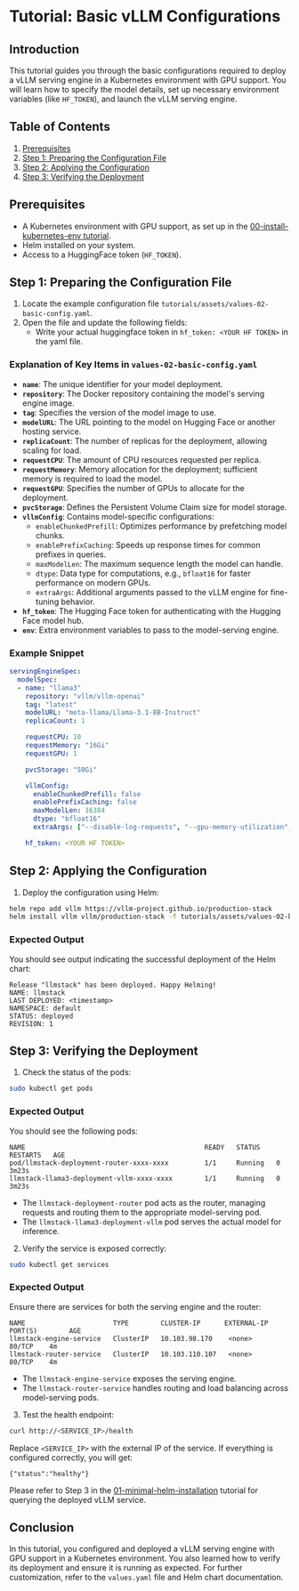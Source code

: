 # Tutorial: Basic vLLM Configurations

## Introduction
This tutorial guides you through the basic configurations required to deploy a vLLM serving engine in a Kubernetes environment with GPU support. You will learn how to specify the model details, set up necessary environment variables (like `HF_TOKEN`), and launch the vLLM serving engine.

## Table of Contents
1. [Prerequisites](#prerequisites)
2. [Step 1: Preparing the Configuration File](#step-1-preparing-the-configuration-file)
3. [Step 2: Applying the Configuration](#step-2-applying-the-configuration)
4. [Step 3: Verifying the Deployment](#step-3-verifying-the-deployment)

## Prerequisites
- A Kubernetes environment with GPU support, as set up in the [00-install-kubernetes-env tutorial](00-install-kubernetes-env.md).
- Helm installed on your system.
- Access to a HuggingFace token (`HF_TOKEN`).

## Step 1: Preparing the Configuration File

1. Locate the example configuration file `tutorials/assets/values-02-basic-config.yaml`.
2. Open the file and update the following fields:
    - Write your actual huggingface token in `hf_token: <YOUR HF TOKEN>` in the yaml file.

### Explanation of Key Items in `values-02-basic-config.yaml`

- **`name`**: The unique identifier for your model deployment.
- **`repository`**: The Docker repository containing the model's serving engine image.
- **`tag`**: Specifies the version of the model image to use.
- **`modelURL`**: The URL pointing to the model on Hugging Face or another hosting service.
- **`replicaCount`**: The number of replicas for the deployment, allowing scaling for load.
- **`requestCPU`**: The amount of CPU resources requested per replica.
- **`requestMemory`**: Memory allocation for the deployment; sufficient memory is required to load the model.
- **`requestGPU`**: Specifies the number of GPUs to allocate for the deployment.
- **`pvcStorage`**: Defines the Persistent Volume Claim size for model storage.
- **`vllmConfig`**: Contains model-specific configurations:
  - `enableChunkedPrefill`: Optimizes performance by prefetching model chunks.
  - `enablePrefixCaching`: Speeds up response times for common prefixes in queries.
  - `maxModelLen`: The maximum sequence length the model can handle.
  - `dtype`: Data type for computations, e.g., `bfloat16` for faster performance on modern GPUs.
  - `extraArgs`: Additional arguments passed to the vLLM engine for fine-tuning behavior.
- **`hf_token`**: The Hugging Face token for authenticating with the Hugging Face model hub.
- **`env`**: Extra environment variables to pass to the model-serving engine.

### Example Snippet
```yaml
servingEngineSpec:
  modelSpec:
  - name: "llama3"
    repository: "vllm/vllm-openai"
    tag: "latest"
    modelURL: "meta-llama/Llama-3.1-8B-Instruct"
    replicaCount: 1

    requestCPU: 10
    requestMemory: "16Gi"
    requestGPU: 1

    pvcStorage: "50Gi"

    vllmConfig:
      enableChunkedPrefill: false
      enablePrefixCaching: false
      maxModelLen: 16384
      dtype: "bfloat16"
      extraArgs: ["--disable-log-requests", "--gpu-memory-utilization", "0.8"]

    hf_token: <YOUR HF TOKEN>
```

## Step 2: Applying the Configuration

1. Deploy the configuration using Helm:

```bash
helm repo add vllm https://vllm-project.github.io/production-stack
helm install vllm vllm/production-stack -f tutorials/assets/values-02-basic-config.yaml
```

### Expected Output
You should see output indicating the successful deployment of the Helm chart:

```plaintext
Release "llmstack" has been deployed. Happy Helming!
NAME: llmstack
LAST DEPLOYED: <timestamp>
NAMESPACE: default
STATUS: deployed
REVISION: 1
```

## Step 3: Verifying the Deployment

1. Check the status of the pods:

```bash
sudo kubectl get pods
```

### Expected Output
You should see the following pods:

```plaintext
NAME                                             READY   STATUS    RESTARTS   AGE
pod/llmstack-deployment-router-xxxx-xxxx         1/1     Running   0          3m23s
llmstack-llama3-deployment-vllm-xxxx-xxxx        1/1     Running   0          3m23s
```

- The `llmstack-deployment-router` pod acts as the router, managing requests and routing them to the appropriate model-serving pod.
- The `llmstack-llama3-deployment-vllm` pod serves the actual model for inference.

2. Verify the service is exposed correctly:

```bash
sudo kubectl get services
```

### Expected Output
Ensure there are services for both the serving engine and the router:

```plaintext
NAME                      TYPE        CLUSTER-IP      EXTERNAL-IP   PORT(S)        AGE
llmstack-engine-service   ClusterIP   10.103.98.170    <none>        80/TCP    4m
llmstack-router-service   ClusterIP   10.103.110.107   <none>        80/TCP    4m
```

- The `llmstack-engine-service` exposes the serving engine.
- The `llmstack-router-service` handles routing and load balancing across model-serving pods.

3. Test the health endpoint:

```bash
curl http://<SERVICE_IP>/health
```

Replace `<SERVICE_IP>` with the external IP of the service. If everything is configured correctly, you will get:

```plaintext
{"status":"healthy"}
```

Please refer to Step 3 in the [01-minimal-helm-installation](01-minimal-helm-installation.md) tutorial for querying the deployed vLLM service.

## Conclusion
In this tutorial, you configured and deployed a vLLM serving engine with GPU support in a Kubernetes environment. You also learned how to verify its deployment and ensure it is running as expected. For further customization, refer to the `values.yaml` file and Helm chart documentation.

